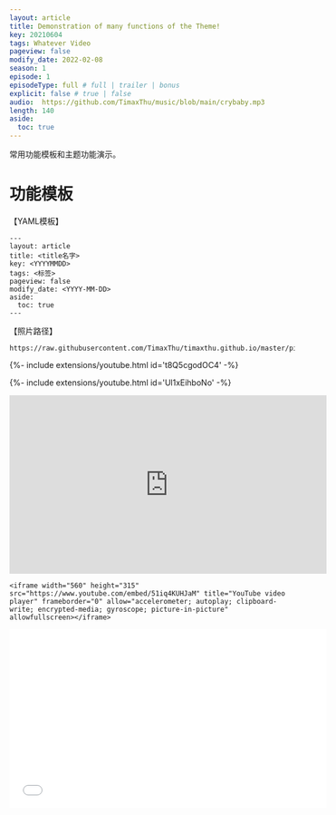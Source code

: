 ```yaml
---
layout: article
title: Demonstration of many functions of the Theme!
key: 20210604
tags: Whatever Video
pageview: false
modify_date: 2022-02-08
season: 1
episode: 1
episodeType: full # full | trailer | bonus
explicit: false # true | false
audio:  https://github.com/TimaxThu/music/blob/main/crybaby.mp3
length: 140
aside:
  toc: true
---
```




常用功能模板和主题功能演示。

<!--more-->

# 功能模板

【YAML模板】

```
---
layout: article
title: <title名字>
key: <YYYYMMDD>
tags: <标签>
pageview: false
modify_date: <YYYY-MM-DD>
aside:
  toc: true
---
```

【照片路径】

```
https://raw.githubusercontent.com/TimaxThu/timaxthu.github.io/master/pictures/post/<xxx.jpg>
```





{%- include extensions/youtube.html id='t8Q5cgodOC4' -%}



{%- include extensions/youtube.html id='Ul1xEihboNo' -%}









<iframe width="560" height="315" src="https://www.youtube.com/embed/51iq4KUHJaM" title="YouTube video player" frameborder="0" allow="accelerometer; autoplay; clipboard-write; encrypted-media; gyroscope; picture-in-picture" allowfullscreen></iframe>


```
<iframe width="560" height="315" src="https://www.youtube.com/embed/51iq4KUHJaM" title="YouTube video player" frameborder="0" allow="accelerometer; autoplay; clipboard-write; encrypted-media; gyroscope; picture-in-picture" allowfullscreen></iframe>
```



<iframe width="560" height="315"  src="//player.bilibili.com/player.html?aid=295177311&bvid=BV1EF411i7eg&cid=472545245&page=1" scrolling="no" border="0" frameborder="no" framespacing="0" allowfullscreen="true"> </iframe>

